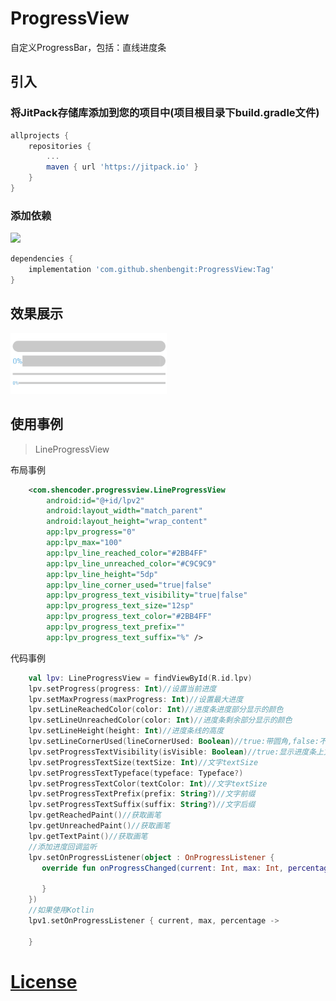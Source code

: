 # ProgressView
自定义ProgressBar，包括：直线进度条

## 引入
### 将JitPack存储库添加到您的项目中(项目根目录下build.gradle文件)
```gradle
allprojects {
    repositories {
        ...
        maven { url 'https://jitpack.io' }
    }
}
```
### 添加依赖
[![](https://jitpack.io/v/shenbengit/ProgressView.svg)](https://jitpack.io/#shenbengit/ProgressView)
```gradle
dependencies {
    implementation 'com.github.shenbengit:ProgressView:Tag'
}
```

## 效果展示
<img src="https://github.com/shenbengit/ProgressView/blob/master/screenshots/LineProgressView.gif" alt="动图演示效果" width="250px">

## 使用事例
> LineProgressView    

布局事例
```xml
    <com.shencoder.progressview.LineProgressView
        android:id="@+id/lpv2"
        android:layout_width="match_parent"
        android:layout_height="wrap_content"
        app:lpv_progress="0"
        app:lpv_max="100"
        app:lpv_line_reached_color="#2BB4FF"
        app:lpv_line_unreached_color="#C9C9C9"
        app:lpv_line_height="5dp"
        app:lpv_line_corner_used="true|false"
        app:lpv_progress_text_visibility="true|false"
        app:lpv_progress_text_size="12sp"
        app:lpv_progress_text_color="#2BB4FF"
        app:lpv_progress_text_prefix=""
        app:lpv_progress_text_suffix="%" />
```
代码事例
```kotlin
    val lpv: LineProgressView = findViewById(R.id.lpv)
    lpv.setProgress(progress: Int)//设置当前进度
    lpv.setMaxProgress(maxProgress: Int)//设置最大进度
    lpv.setLineReachedColor(color: Int)//进度条进度部分显示的颜色
    lpv.setLineUnreachedColor(color: Int)//进度条剩余部分显示的颜色
    lpv.setLineHeight(height: Int)//进度条线的高度
    lpv.setLineCornerUsed(lineCornerUsed: Boolean)//true:带圆角,false:不带圆角
    lpv.setProgressTextVisibility(isVisible: Boolean)//true:显示进度条上文字,false:不显示进度条上文字
    lpv.setProgressTextSize(textSize: Int)//文字textSize
    lpv.setProgressTextTypeface(typeface: Typeface?)
    lpv.setProgressTextColor(textColor: Int)//文字textSize
    lpv.setProgressTextPrefix(prefix: String?)//文字前缀
    lpv.setProgressTextSuffix(suffix: String?)//文字后缀
    lpv.getReachedPaint()//获取画笔
    lpv.getUnreachedPaint()//获取画笔
    lpv.getTextPaint()//获取画笔
    //添加进度回调监听
    lpv.setOnProgressListener(object : OnProgressListener {
       override fun onProgressChanged(current: Int, max: Int, percentage: Int) {
                
       }
    })
    //如果使用Kotlin
    lpv1.setOnProgressListener { current, max, percentage ->

    }
```

# [License](https://github.com/shenbengit/ProgressView/blob/master/LICENSE)

